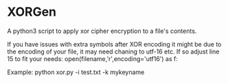 # XORGen
A python3 script to apply xor cipher encryption to a file's contents.

If you have issues with extra symbols after XOR encoding it might be due to the encoding of your file, it may need chaning to utf-16 etc.
If so adjust line 15 to fit your needs:
open(filename,'r',encoding='utf16') as f:

Example:
python xor.py -i test.txt -k mykeyname
